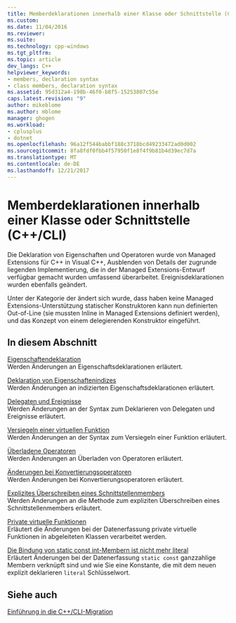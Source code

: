 ```yaml
---
title: Memberdeklarationen innerhalb einer Klasse oder Schnittstelle (C + c++ / CLI) | Microsoft Docs
ms.custom: 
ms.date: 11/04/2016
ms.reviewer: 
ms.suite: 
ms.technology: cpp-windows
ms.tgt_pltfrm: 
ms.topic: article
dev_langs: C++
helpviewer_keywords:
- members, declaration syntax
- class members, declaration syntax
ms.assetid: 95d312a4-198b-46f0-b8f5-15253807c55e
caps.latest.revision: "9"
author: mikeblome
ms.author: mblome
manager: ghogen
ms.workload:
- cplusplus
- dotnet
ms.openlocfilehash: 96a12f544babbf188c3718bcd49233472ad0d002
ms.sourcegitcommit: 8fa8fdf0fbb4f57950f1e8f4f9b81b4d39ec7d7a
ms.translationtype: MT
ms.contentlocale: de-DE
ms.lasthandoff: 12/21/2017
---
```

# <a name="member-declarations-within-a-class-or-interface-ccli"></a>Memberdeklarationen innerhalb einer Klasse oder Schnittstelle (C++/CLI)
Die Deklaration von Eigenschaften und Operatoren wurde von Managed Extensions für C++ in Visual C++, Ausblenden von Details der zugrunde liegenden Implementierung, die in der Managed Extensions-Entwurf verfügbar gemacht wurden umfassend überarbeitet. Ereignisdeklarationen wurden ebenfalls geändert.  
  
 Unter der Kategorie der ändert sich wurde, dass haben keine Managed Extensions-Unterstützung statischer Konstruktoren kann nun definierten Out-of-Line (sie mussten Inline in Managed Extensions definiert werden), und das Konzept von einem delegierenden Konstruktor eingeführt.  
  
## <a name="in-this-section"></a>In diesem Abschnitt  
 [Eigenschaftendeklaration](../dotnet/property-declaration.md)  
 Werden Änderungen an Eigenschaftsdeklarationen erläutert.  
  
 [Deklaration von Eigenschaftenindizes](../dotnet/property-index-declaration.md)  
 Werden Änderungen an indizierten Eigenschaftsdeklarationen erläutert.  
  
 [Delegaten und Ereignisse](../dotnet/delegates-and-events.md)  
 Werden Änderungen an der Syntax zum Deklarieren von Delegaten und Ereignisse erläutert.  
  
 [Versiegeln einer virtuellen Funktion](../dotnet/sealing-a-virtual-function.md)  
 Werden Änderungen an der Syntax zum Versiegeln einer Funktion erläutert.  
  
 [Überladene Operatoren](../dotnet/overloaded-operators.md)  
 Werden Änderungen an Überladen von Operatoren erläutert.  
  
 [Änderungen bei Konvertierungsoperatoren](../dotnet/changes-to-conversion-operators.md)  
 Werden Änderungen bei Konvertierungsoperatoren erläutert.  
  
 [Explizites Überschreiben eines Schnittstellenmembers](../dotnet/explicit-override-of-an-interface-member.md)  
 Werden Änderungen an die Methode zum expliziten Überschreiben eines Schnittstellenmembers erläutert.  
  
 [Private virtuelle Funktionen](../dotnet/private-virtual-functions.md)  
 Erläutert die Änderungen bei der Datenerfassung private virtuelle Funktionen in abgeleiteten Klassen verarbeitet werden.  
  
 [Die Bindung von static const int-Membern ist nicht mehr literal](../dotnet/static-const-int-linkage-is-no-longer-literal.md)  
 Erläutert Änderungen bei der Datenerfassung `static const` ganzzahlige Membern verknüpft sind und wie Sie eine Konstante, die mit dem neuen explizit deklarieren `literal` Schlüsselwort.  
  
## <a name="see-also"></a>Siehe auch  
 [Einführung in die C++/CLI-Migration](../dotnet/cpp-cli-migration-primer.md)
